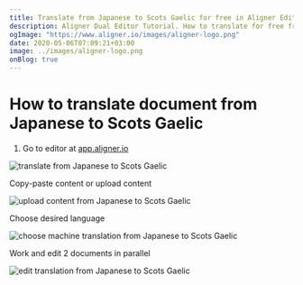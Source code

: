 ```yaml
---
title: Translate from Japanese to Scots Gaelic for free in Aligner Editor
description: Aligner Dual Editor Tutorial. How to translate for free from Japanese to Scots Gaelic. Aligner is multilingual document management platform. 
ogImage: "https://www.aligner.io/images/aligner-logo.png"
date: 2020-05-06T07:09:21+03:00
image: ../images/aligner-logo.png
onBlog: true
---
```


# How to translate document from Japanese to Scots Gaelic

1. Go to editor at [app.aligner.io](https://app.aligner.io "Aligner App web page")

![translate from Japanese to Scots Gaelic](../aligner-blank-editor.png "translate from Japanese to Scots Gaelic")

Copy-paste content or upload content

![upload content from Japanese to Scots Gaelic](../aligner-uploaded-document.png "upload content from Japanese to Scots Gaelic")

Choose desired language

![choose machine translation from Japanese to Scots Gaelic](../aligner-language-dropdown.png "choose machine translation from Japanese to Scots Gaelic")

Work and edit 2 documents in parallel

![edit translation from Japanese to Scots Gaelic](../aligner-double-sitded-editor.png "edit translation from Japanese to Scots Gaelic")

